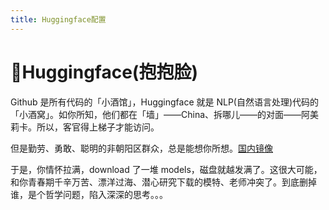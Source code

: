 ```yaml
---
title: Huggingface配置
---
```


# 🤗Huggingface(抱抱脸)

Github 是所有代码的「小酒馆」，Huggingface 就是 NLP(自然语言处理)代码的「小酒窝」。如你所知，他们都在「墙」——China、拆哪儿——的对面——阿美莉卡。所以，客官得上梯子才能访问。

但是勤劳、勇敢、聪明的非朝阳区群众，总是能想你所想。[国内镜像](https://hf-mirror.com/)

于是，你情怀拉满，download 了一堆 models，磁盘就越发满了。这很大可能，和你青春期千辛万苦、漂洋过海、潜心研究下载的模特、老师冲突了。到底删掉谁，是个哲学问题，陷入深深的思考。。。
